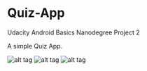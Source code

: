 # Quiz-App
Udacity Android Basics Nanodegree Project 2

A simple Quiz App.

![alt tag](http://i.imgur.com/kti7eWV.png) ![alt tag](http://i.imgur.com/ZjWvAY0.png) ![alt tag](http://i.imgur.com/DJKtOE8.png)
